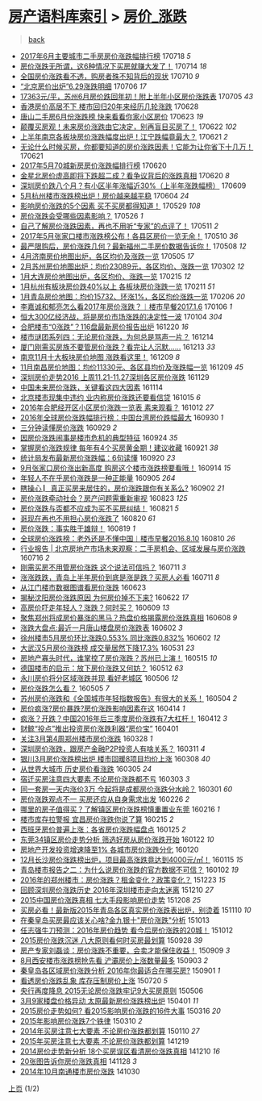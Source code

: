 [房产语料库索引](../../README.md)  > [房价_涨跌](房价_涨跌.md)
====
> [back](../README.md)

- [2017年6月主要城市二手房房价涨跌幅排行榜](http://jkwz.applinzi.com/ittc/6991692720035595281.html#2017%E5%B9%B46%E6%9C%88%E4%B8%BB%E8%A6%81%E5%9F%8E%E5%B8%82%E4%BA%8C%E6%89%8B%E6%88%BF%E6%88%BF%E4%BB%B7%E6%B6%A8%E8%B7%8C%E5%B9%85%E6%8E%92%E8%A1%8C%E6%A6%9C) 170718 *5* 
- [房价涨跌无所谓，这6种情况下买房就赚大发了！](http://jkwz.applinzi.com/ittc/6990178501079335953.html#%E6%88%BF%E4%BB%B7%E6%B6%A8%E8%B7%8C%E6%97%A0%E6%89%80%E8%B0%93%EF%BC%8C%E8%BF%996%E7%A7%8D%E6%83%85%E5%86%B5%E4%B8%8B%E4%B9%B0%E6%88%BF%E5%B0%B1%E8%B5%9A%E5%A4%A7%E5%8F%91%E4%BA%86%EF%BC%81) 170714 *18* 
- [全国房价涨跌看不透，购房者殊不知背后的现状](http://jkwz.applinzi.com/ittc/6988694973669966852.html#%E5%85%A8%E5%9B%BD%E6%88%BF%E4%BB%B7%E6%B6%A8%E8%B7%8C%E7%9C%8B%E4%B8%8D%E9%80%8F%EF%BC%8C%E8%B4%AD%E6%88%BF%E8%80%85%E6%AE%8A%E4%B8%8D%E7%9F%A5%E8%83%8C%E5%90%8E%E7%9A%84%E7%8E%B0%E7%8A%B6) 170710 *9* 
- [“北京房价出炉”6.29涨跌明细](http://jkwz.applinzi.com/ittc/6987001209318540292.html#%E2%80%9C%E5%8C%97%E4%BA%AC%E6%88%BF%E4%BB%B7%E5%87%BA%E7%82%89%E2%80%9D6.29%E6%B6%A8%E8%B7%8C%E6%98%8E%E7%BB%86) 170706 *17* 
- [17363元/平，苏州6月房价跌回年初！附上半年小区房价涨跌表](http://jkwz.applinzi.com/ittc/6986756374510699524.html#17363%E5%85%83%2F%E5%B9%B3%EF%BC%8C%E8%8B%8F%E5%B7%9E6%E6%9C%88%E6%88%BF%E4%BB%B7%E8%B7%8C%E5%9B%9E%E5%B9%B4%E5%88%9D%EF%BC%81%E9%99%84%E4%B8%8A%E5%8D%8A%E5%B9%B4%E5%B0%8F%E5%8C%BA%E6%88%BF%E4%BB%B7%E6%B6%A8%E8%B7%8C%E8%A1%A8) 170705 *43* 
- [香港房价高居不下 楼市回归20年来经历几轮涨跌](http://jkwz.applinzi.com/ittc/6984131917262619653.html#%E9%A6%99%E6%B8%AF%E6%88%BF%E4%BB%B7%E9%AB%98%E5%B1%85%E4%B8%8D%E4%B8%8B+%E6%A5%BC%E5%B8%82%E5%9B%9E%E5%BD%9220%E5%B9%B4%E6%9D%A5%E7%BB%8F%E5%8E%86%E5%87%A0%E8%BD%AE%E6%B6%A8%E8%B7%8C) 170628  
- [唐山二手房6月份涨跌榜 快来看看你家小区房价](http://jkwz.applinzi.com/ittc/6982333783029056516.html#%E5%94%90%E5%B1%B1%E4%BA%8C%E6%89%8B%E6%88%BF6%E6%9C%88%E4%BB%BD%E6%B6%A8%E8%B7%8C%E6%A6%9C+%E5%BF%AB%E6%9D%A5%E7%9C%8B%E7%9C%8B%E4%BD%A0%E5%AE%B6%E5%B0%8F%E5%8C%BA%E6%88%BF%E4%BB%B7) 170623 *19* 
- [颠覆买房观！未来房价涨跌由它决定，别再盲目买房了！](http://jkwz.applinzi.com/ittc/6982046117544854532.html#%E9%A2%A0%E8%A6%86%E4%B9%B0%E6%88%BF%E8%A7%82%EF%BC%81%E6%9C%AA%E6%9D%A5%E6%88%BF%E4%BB%B7%E6%B6%A8%E8%B7%8C%E7%94%B1%E5%AE%83%E5%86%B3%E5%AE%9A%EF%BC%8C%E5%88%AB%E5%86%8D%E7%9B%B2%E7%9B%AE%E4%B9%B0%E6%88%BF%E4%BA%86%EF%BC%81) 170622 *102* 
- [上半年南京各板块房价涨跌幅度出炉！江宁跌幅竟最大？](http://jkwz.applinzi.com/ittc/6981625654326854661.html#%E4%B8%8A%E5%8D%8A%E5%B9%B4%E5%8D%97%E4%BA%AC%E5%90%84%E6%9D%BF%E5%9D%97%E6%88%BF%E4%BB%B7%E6%B6%A8%E8%B7%8C%E5%B9%85%E5%BA%A6%E5%87%BA%E7%82%89%EF%BC%81%E6%B1%9F%E5%AE%81%E8%B7%8C%E5%B9%85%E7%AB%9F%E6%9C%80%E5%A4%A7%EF%BC%9F) 170621 *2* 
- [无论什么时候买房，你都要知道的房价涨跌因素！它能为让你省下十几万！](http://jkwz.applinzi.com/ittc/6980520648064369669.html#%E6%97%A0%E8%AE%BA%E4%BB%80%E4%B9%88%E6%97%B6%E5%80%99%E4%B9%B0%E6%88%BF%EF%BC%8C%E4%BD%A0%E9%83%BD%E8%A6%81%E7%9F%A5%E9%81%93%E7%9A%84%E6%88%BF%E4%BB%B7%E6%B6%A8%E8%B7%8C%E5%9B%A0%E7%B4%A0%EF%BC%81%E5%AE%83%E8%83%BD%E4%B8%BA%E8%AE%A9%E4%BD%A0%E7%9C%81%E4%B8%8B%E5%8D%81%E5%87%A0%E4%B8%87%EF%BC%81) 170621  
- [2017年5月70城新房房价涨跌幅排行榜](http://jkwz.applinzi.com/ittc/6981283408666690565.html#2017%E5%B9%B45%E6%9C%8870%E5%9F%8E%E6%96%B0%E6%88%BF%E6%88%BF%E4%BB%B7%E6%B6%A8%E8%B7%8C%E5%B9%85%E6%8E%92%E8%A1%8C%E6%A6%9C) 170620  
- [金星北房价虚高即将下跌超二成？看争议背后的涨跌真相](http://jkwz.applinzi.com/ittc/6981274485213627397.html#%E9%87%91%E6%98%9F%E5%8C%97%E6%88%BF%E4%BB%B7%E8%99%9A%E9%AB%98%E5%8D%B3%E5%B0%86%E4%B8%8B%E8%B7%8C%E8%B6%85%E4%BA%8C%E6%88%90%EF%BC%9F%E7%9C%8B%E4%BA%89%E8%AE%AE%E8%83%8C%E5%90%8E%E7%9A%84%E6%B6%A8%E8%B7%8C%E7%9C%9F%E7%9B%B8) 170620 *8* 
- [深圳房价跌八个月？有小区半年涨幅近30%（上半年涨跌幅榜）](http://jkwz.applinzi.com/ittc/6977189877702460420.html#%E6%B7%B1%E5%9C%B3%E6%88%BF%E4%BB%B7%E8%B7%8C%E5%85%AB%E4%B8%AA%E6%9C%88%EF%BC%9F%E6%9C%89%E5%B0%8F%E5%8C%BA%E5%8D%8A%E5%B9%B4%E6%B6%A8%E5%B9%85%E8%BF%9130%25%EF%BC%88%E4%B8%8A%E5%8D%8A%E5%B9%B4%E6%B6%A8%E8%B7%8C%E5%B9%85%E6%A6%9C%EF%BC%89) 170609  
- [5月杭州楼市涨跌榜出炉！房价越来越平稳](http://jkwz.applinzi.com/ittc/6975423740618736645.html#5%E6%9C%88%E6%9D%AD%E5%B7%9E%E6%A5%BC%E5%B8%82%E6%B6%A8%E8%B7%8C%E6%A6%9C%E5%87%BA%E7%82%89%EF%BC%81%E6%88%BF%E4%BB%B7%E8%B6%8A%E6%9D%A5%E8%B6%8A%E5%B9%B3%E7%A8%B3) 170604 *24* 
- [影响房价涨跌的5个因素 买不买房都得知道！](http://jkwz.applinzi.com/ittc/6973046257680385028.html#%E5%BD%B1%E5%93%8D%E6%88%BF%E4%BB%B7%E6%B6%A8%E8%B7%8C%E7%9A%845%E4%B8%AA%E5%9B%A0%E7%B4%A0+%E4%B9%B0%E4%B8%8D%E4%B9%B0%E6%88%BF%E9%83%BD%E5%BE%97%E7%9F%A5%E9%81%93%EF%BC%81) 170529 *108* 
- [房价涨跌会受哪些因素影响？](http://jkwz.applinzi.com/ittc/6971980008573633541.html#%E6%88%BF%E4%BB%B7%E6%B6%A8%E8%B7%8C%E4%BC%9A%E5%8F%97%E5%93%AA%E4%BA%9B%E5%9B%A0%E7%B4%A0%E5%BD%B1%E5%93%8D%EF%BC%9F) 170526 *1* 
- [自己了解房价涨跌因素，再也不用听“专家”的点评了！](http://jkwz.applinzi.com/ittc/6965604948204061701.html#%E8%87%AA%E5%B7%B1%E4%BA%86%E8%A7%A3%E6%88%BF%E4%BB%B7%E6%B6%A8%E8%B7%8C%E5%9B%A0%E7%B4%A0%EF%BC%8C%E5%86%8D%E4%B9%9F%E4%B8%8D%E7%94%A8%E5%90%AC%E2%80%9C%E4%B8%93%E5%AE%B6%E2%80%9D%E7%9A%84%E7%82%B9%E8%AF%84%E4%BA%86%EF%BC%81) 170511 *2* 
- [2017年5月张家口楼市涨跌榜公布！各县区房价一览无余！](http://jkwz.applinzi.com/ittc/6966067914368091141.html#2017%E5%B9%B45%E6%9C%88%E5%BC%A0%E5%AE%B6%E5%8F%A3%E6%A5%BC%E5%B8%82%E6%B6%A8%E8%B7%8C%E6%A6%9C%E5%85%AC%E5%B8%83%EF%BC%81%E5%90%84%E5%8E%BF%E5%8C%BA%E6%88%BF%E4%BB%B7%E4%B8%80%E8%A7%88%E6%97%A0%E4%BD%99%EF%BC%81) 170510 *36* 
- [最严限购后，房价涨跌几何？最新福州二手房价数据告诉你！](http://jkwz.applinzi.com/ittc/6965264999722255365.html#%E6%9C%80%E4%B8%A5%E9%99%90%E8%B4%AD%E5%90%8E%EF%BC%8C%E6%88%BF%E4%BB%B7%E6%B6%A8%E8%B7%8C%E5%87%A0%E4%BD%95%EF%BC%9F%E6%9C%80%E6%96%B0%E7%A6%8F%E5%B7%9E%E4%BA%8C%E6%89%8B%E6%88%BF%E4%BB%B7%E6%95%B0%E6%8D%AE%E5%91%8A%E8%AF%89%E4%BD%A0%EF%BC%81) 170508 *12* 
- [4月济南房价地图出炉，各区均价及涨跌一览](http://jkwz.applinzi.com/ittc/6964206306368947204.html#4%E6%9C%88%E6%B5%8E%E5%8D%97%E6%88%BF%E4%BB%B7%E5%9C%B0%E5%9B%BE%E5%87%BA%E7%82%89%EF%BC%8C%E5%90%84%E5%8C%BA%E5%9D%87%E4%BB%B7%E5%8F%8A%E6%B6%A8%E8%B7%8C%E4%B8%80%E8%A7%88) 170505 *17* 
- [2月苏州房价地图出炉：均价23089元，各区均价、涨跌一览](http://jkwz.applinzi.com/ittc/6940382818076197893.html#2%E6%9C%88%E8%8B%8F%E5%B7%9E%E6%88%BF%E4%BB%B7%E5%9C%B0%E5%9B%BE%E5%87%BA%E7%82%89%EF%BC%9A%E5%9D%87%E4%BB%B723089%E5%85%83%EF%BC%8C%E5%90%84%E5%8C%BA%E5%9D%87%E4%BB%B7%E3%80%81%E6%B6%A8%E8%B7%8C%E4%B8%80%E8%A7%88) 170302 *12* 
- [1月大连房价地图出炉，各区均价、涨跌一览](http://jkwz.applinzi.com/ittc/6934806327158375429.html#1%E6%9C%88%E5%A4%A7%E8%BF%9E%E6%88%BF%E4%BB%B7%E5%9C%B0%E5%9B%BE%E5%87%BA%E7%82%89%EF%BC%8C%E5%90%84%E5%8C%BA%E5%9D%87%E4%BB%B7%E3%80%81%E6%B6%A8%E8%B7%8C%E4%B8%80%E8%A7%88) 170215 *12* 
- [1月杭州有板块房价跌40%以上 各板块房价涨跌一览](http://jkwz.applinzi.com/ittc/6933326339183739909.html#1%E6%9C%88%E6%9D%AD%E5%B7%9E%E6%9C%89%E6%9D%BF%E5%9D%97%E6%88%BF%E4%BB%B7%E8%B7%8C40%25%E4%BB%A5%E4%B8%8A+%E5%90%84%E6%9D%BF%E5%9D%97%E6%88%BF%E4%BB%B7%E6%B6%A8%E8%B7%8C%E4%B8%80%E8%A7%88) 170211 *51* 
- [1月青岛房价地图：均价15732、环涨1%，各区均价涨跌一览](http://jkwz.applinzi.com/ittc/6931525104512271365.html#1%E6%9C%88%E9%9D%92%E5%B2%9B%E6%88%BF%E4%BB%B7%E5%9C%B0%E5%9B%BE%EF%BC%9A%E5%9D%87%E4%BB%B715732%E3%80%81%E7%8E%AF%E6%B6%A81%25%EF%BC%8C%E5%90%84%E5%8C%BA%E5%9D%87%E4%BB%B7%E6%B6%A8%E8%B7%8C%E4%B8%80%E8%A7%88) 170206 *20* 
- [李嘉诚和郁亮怎么看2017年房价涨跌？︱楼市早餐2017.1.6](http://jkwz.applinzi.com/ittc/6920096021773550596.html#%E6%9D%8E%E5%98%89%E8%AF%9A%E5%92%8C%E9%83%81%E4%BA%AE%E6%80%8E%E4%B9%88%E7%9C%8B2017%E5%B9%B4%E6%88%BF%E4%BB%B7%E6%B6%A8%E8%B7%8C%EF%BC%9F%EF%B8%B1%E6%A5%BC%E5%B8%82%E6%97%A9%E9%A4%902017.1.6) 170106 *1* 
- [恒大300亿经济战，将是房价市场涨跌的决定性一波](http://jkwz.applinzi.com/ittc/6919083158430811141.html#%E6%81%92%E5%A4%A7300%E4%BA%BF%E7%BB%8F%E6%B5%8E%E6%88%98%EF%BC%8C%E5%B0%86%E6%98%AF%E6%88%BF%E4%BB%B7%E5%B8%82%E5%9C%BA%E6%B6%A8%E8%B7%8C%E7%9A%84%E5%86%B3%E5%AE%9A%E6%80%A7%E4%B8%80%E6%B3%A2) 170104 *304* 
- [合肥楼市“0涨跌”？116盘最新房价报告出炉](http://jkwz.applinzi.com/ittc/6913656869972608005.html#%E5%90%88%E8%82%A5%E6%A5%BC%E5%B8%82%E2%80%9C0%E6%B6%A8%E8%B7%8C%E2%80%9D%EF%BC%9F116%E7%9B%98%E6%9C%80%E6%96%B0%E6%88%BF%E4%BB%B7%E6%8A%A5%E5%91%8A%E5%87%BA%E7%82%89) 161220 *16* 
- [楼市谜团系列四：无论房价涨跌，为何总是骂声一片？](http://jkwz.applinzi.com/ittc/6911166625884931076.html#%E6%A5%BC%E5%B8%82%E8%B0%9C%E5%9B%A2%E7%B3%BB%E5%88%97%E5%9B%9B%EF%BC%9A%E6%97%A0%E8%AE%BA%E6%88%BF%E4%BB%B7%E6%B6%A8%E8%B7%8C%EF%BC%8C%E4%B8%BA%E4%BD%95%E6%80%BB%E6%98%AF%E9%AA%82%E5%A3%B0%E4%B8%80%E7%89%87%EF%BC%9F) 161214  
- [厦门刚需买房族不要管房价涨跌？看完让人沉默……](http://jkwz.applinzi.com/ittc/6911033812850312196.html#%E5%8E%A6%E9%97%A8%E5%88%9A%E9%9C%80%E4%B9%B0%E6%88%BF%E6%97%8F%E4%B8%8D%E8%A6%81%E7%AE%A1%E6%88%BF%E4%BB%B7%E6%B6%A8%E8%B7%8C%EF%BC%9F%E7%9C%8B%E5%AE%8C%E8%AE%A9%E4%BA%BA%E6%B2%89%E9%BB%98%E2%80%A6%E2%80%A6) 161213 *33* 
- [南京11月十大板块房价地图 涨跌看这里！](http://jkwz.applinzi.com/ittc/6909614834856756229.html#%E5%8D%97%E4%BA%AC11%E6%9C%88%E5%8D%81%E5%A4%A7%E6%9D%BF%E5%9D%97%E6%88%BF%E4%BB%B7%E5%9C%B0%E5%9B%BE+%E6%B6%A8%E8%B7%8C%E7%9C%8B%E8%BF%99%E9%87%8C%EF%BC%81) 161209 *8* 
- [11月南昌房价地图：均价11330元、各区县均价及涨跌幅一览](http://jkwz.applinzi.com/ittc/6909576387517481989.html#11%E6%9C%88%E5%8D%97%E6%98%8C%E6%88%BF%E4%BB%B7%E5%9C%B0%E5%9B%BE%EF%BC%9A%E5%9D%87%E4%BB%B711330%E5%85%83%E3%80%81%E5%90%84%E5%8C%BA%E5%8E%BF%E5%9D%87%E4%BB%B7%E5%8F%8A%E6%B6%A8%E8%B7%8C%E5%B9%85%E4%B8%80%E8%A7%88) 161209 *45* 
- [深圳房价走势2016 上周11.21-11.27深圳各区房价涨跌](http://jkwz.applinzi.com/ittc/6905940559855617029.html#%E6%B7%B1%E5%9C%B3%E6%88%BF%E4%BB%B7%E8%B5%B0%E5%8A%BF2016+%E4%B8%8A%E5%91%A811.21-11.27%E6%B7%B1%E5%9C%B3%E5%90%84%E5%8C%BA%E6%88%BF%E4%BB%B7%E6%B6%A8%E8%B7%8C) 161129  
- [中国未来房价涨跌，关键看这四大因素](http://jkwz.applinzi.com/ittc/6900423945911534596.html#%E4%B8%AD%E5%9B%BD%E6%9C%AA%E6%9D%A5%E6%88%BF%E4%BB%B7%E6%B6%A8%E8%B7%8C%EF%BC%8C%E5%85%B3%E9%94%AE%E7%9C%8B%E8%BF%99%E5%9B%9B%E5%A4%A7%E5%9B%A0%E7%B4%A0) 161114  
- [北京楼市现集中违约 业内称房价涨跌还要看信贷](http://jkwz.applinzi.com/ittc/6889006554463863812.html#%E5%8C%97%E4%BA%AC%E6%A5%BC%E5%B8%82%E7%8E%B0%E9%9B%86%E4%B8%AD%E8%BF%9D%E7%BA%A6+%E4%B8%9A%E5%86%85%E7%A7%B0%E6%88%BF%E4%BB%B7%E6%B6%A8%E8%B7%8C%E8%BF%98%E8%A6%81%E7%9C%8B%E4%BF%A1%E8%B4%B7) 161015 *6* 
- [2016年合肥经开区小区房价涨跌一览表 素来观看？](http://jkwz.applinzi.com/ittc/6888096959218320388.html#2016%E5%B9%B4%E5%90%88%E8%82%A5%E7%BB%8F%E5%BC%80%E5%8C%BA%E5%B0%8F%E5%8C%BA%E6%88%BF%E4%BB%B7%E6%B6%A8%E8%B7%8C%E4%B8%80%E8%A7%88%E8%A1%A8+%E7%B4%A0%E6%9D%A5%E8%A7%82%E7%9C%8B%EF%BC%9F) 161012 *27* 
- [2016年全球房价涨跌幅排行榜：中国台湾房价跌幅最大](http://jkwz.applinzi.com/ittc/6883617517863437316.html#2016%E5%B9%B4%E5%85%A8%E7%90%83%E6%88%BF%E4%BB%B7%E6%B6%A8%E8%B7%8C%E5%B9%85%E6%8E%92%E8%A1%8C%E6%A6%9C%EF%BC%9A%E4%B8%AD%E5%9B%BD%E5%8F%B0%E6%B9%BE%E6%88%BF%E4%BB%B7%E8%B7%8C%E5%B9%85%E6%9C%80%E5%A4%A7) 160930 *1* 
- [三分钟读懂房价涨跌](http://jkwz.applinzi.com/ittc/6883177420160500741.html#%E4%B8%89%E5%88%86%E9%92%9F%E8%AF%BB%E6%87%82%E6%88%BF%E4%BB%B7%E6%B6%A8%E8%B7%8C) 160929 *2* 
- [因房价涨跌闹事是楼市危机的典型特征](http://jkwz.applinzi.com/ittc/6881225639926957060.html#%E5%9B%A0%E6%88%BF%E4%BB%B7%E6%B6%A8%E8%B7%8C%E9%97%B9%E4%BA%8B%E6%98%AF%E6%A5%BC%E5%B8%82%E5%8D%B1%E6%9C%BA%E7%9A%84%E5%85%B8%E5%9E%8B%E7%89%B9%E5%BE%81) 160924 *35* 
- [掌握房价涨跌规律  每年有4个买房黄金期！建议收藏](http://jkwz.applinzi.com/ittc/6880258502928368644.html#%E6%8E%8C%E6%8F%A1%E6%88%BF%E4%BB%B7%E6%B6%A8%E8%B7%8C%E8%A7%84%E5%BE%8B++%E6%AF%8F%E5%B9%B4%E6%9C%894%E4%B8%AA%E4%B9%B0%E6%88%BF%E9%BB%84%E9%87%91%E6%9C%9F%EF%BC%81%E5%BB%BA%E8%AE%AE%E6%94%B6%E8%97%8F) 160921 *38* 
- [统计局发布最新房价涨跌幅：6句读懂](http://jkwz.applinzi.com/ittc/6879978698303865861.html#%E7%BB%9F%E8%AE%A1%E5%B1%80%E5%8F%91%E5%B8%83%E6%9C%80%E6%96%B0%E6%88%BF%E4%BB%B7%E6%B6%A8%E8%B7%8C%E5%B9%85%EF%BC%9A6%E5%8F%A5%E8%AF%BB%E6%87%82) 160920 *23* 
- [9月张家口房价涨出新高度 购房这个楼市涨跌榜要看哦！](http://jkwz.applinzi.com/ittc/6877672068191093764.html#9%E6%9C%88%E5%BC%A0%E5%AE%B6%E5%8F%A3%E6%88%BF%E4%BB%B7%E6%B6%A8%E5%87%BA%E6%96%B0%E9%AB%98%E5%BA%A6+%E8%B4%AD%E6%88%BF%E8%BF%99%E4%B8%AA%E6%A5%BC%E5%B8%82%E6%B6%A8%E8%B7%8C%E6%A6%9C%E8%A6%81%E7%9C%8B%E5%93%A6%EF%BC%81) 160914 *15* 
- [年轻人不在乎房价涨跌是一种正能量](http://jkwz.applinzi.com/ittc/6874338634693608452.html#%E5%B9%B4%E8%BD%BB%E4%BA%BA%E4%B8%8D%E5%9C%A8%E4%B9%8E%E6%88%BF%E4%BB%B7%E6%B6%A8%E8%B7%8C%E6%98%AF%E4%B8%80%E7%A7%8D%E6%AD%A3%E8%83%BD%E9%87%8F) 160905 *264* 
- [瞎操心 ▏真正买房来居住的，房价涨跌跟你有关系么?](http://jkwz.applinzi.com/ittc/6873285083800273925.html#%E7%9E%8E%E6%93%8D%E5%BF%83+%E2%96%8F%E7%9C%9F%E6%AD%A3%E4%B9%B0%E6%88%BF%E6%9D%A5%E5%B1%85%E4%BD%8F%E7%9A%84%EF%BC%8C%E6%88%BF%E4%BB%B7%E6%B6%A8%E8%B7%8C%E8%B7%9F%E4%BD%A0%E6%9C%89%E5%85%B3%E7%B3%BB%E4%B9%88%3F) 160902 *21* 
- [房价涨跌牵动社会？房产问题需重新审视](http://jkwz.applinzi.com/ittc/6869210808998953988.html#%E6%88%BF%E4%BB%B7%E6%B6%A8%E8%B7%8C%E7%89%B5%E5%8A%A8%E7%A4%BE%E4%BC%9A%EF%BC%9F%E6%88%BF%E4%BA%A7%E9%97%AE%E9%A2%98%E9%9C%80%E9%87%8D%E6%96%B0%E5%AE%A1%E8%A7%86) 160823 *125* 
- [房价涨跌与否都不应成为买不买房纠结！](http://jkwz.applinzi.com/ittc/6868772316187722757.html#%E6%88%BF%E4%BB%B7%E6%B6%A8%E8%B7%8C%E4%B8%8E%E5%90%A6%E9%83%BD%E4%B8%8D%E5%BA%94%E6%88%90%E4%B8%BA%E4%B9%B0%E4%B8%8D%E4%B9%B0%E6%88%BF%E7%BA%A0%E7%BB%93%EF%BC%81) 160821 *5* 
- [哥现在再也不用担心房价涨跌了](http://jkwz.applinzi.com/ittc/6868494627769943045.html#%E5%93%A5%E7%8E%B0%E5%9C%A8%E5%86%8D%E4%B9%9F%E4%B8%8D%E7%94%A8%E6%8B%85%E5%BF%83%E6%88%BF%E4%BB%B7%E6%B6%A8%E8%B7%8C%E4%BA%86) 160820 *61* 
- [房价涨跌：事实胜于雄辩！](http://jkwz.applinzi.com/ittc/6868109245945480196.html#%E6%88%BF%E4%BB%B7%E6%B6%A8%E8%B7%8C%EF%BC%9A%E4%BA%8B%E5%AE%9E%E8%83%9C%E4%BA%8E%E9%9B%84%E8%BE%A9%EF%BC%81) 160819 *1* 
- [全球房价涨跌榜：老外还是不懂中国︱楼市早餐2016.8.10](http://jkwz.applinzi.com/ittc/6864619607968711684.html#%E5%85%A8%E7%90%83%E6%88%BF%E4%BB%B7%E6%B6%A8%E8%B7%8C%E6%A6%9C%EF%BC%9A%E8%80%81%E5%A4%96%E8%BF%98%E6%98%AF%E4%B8%8D%E6%87%82%E4%B8%AD%E5%9B%BD%EF%B8%B1%E6%A5%BC%E5%B8%82%E6%97%A9%E9%A4%902016.8.10) 160810 *26* 
- [行业报告 | 北京房地产市场未来观察：二手房机会、区域发展与房价涨跌](http://jkwz.applinzi.com/ittc/6855491534551778309.html#%E8%A1%8C%E4%B8%9A%E6%8A%A5%E5%91%8A+%7C+%E5%8C%97%E4%BA%AC%E6%88%BF%E5%9C%B0%E4%BA%A7%E5%B8%82%E5%9C%BA%E6%9C%AA%E6%9D%A5%E8%A7%82%E5%AF%9F%EF%BC%9A%E4%BA%8C%E6%89%8B%E6%88%BF%E6%9C%BA%E4%BC%9A%E3%80%81%E5%8C%BA%E5%9F%9F%E5%8F%91%E5%B1%95%E4%B8%8E%E6%88%BF%E4%BB%B7%E6%B6%A8%E8%B7%8C) 160716 *2* 
- [刚需买房不用管房价涨跌 这个说法可信吗？](http://jkwz.applinzi.com/ittc/6853711130484278276.html#%E5%88%9A%E9%9C%80%E4%B9%B0%E6%88%BF%E4%B8%8D%E7%94%A8%E7%AE%A1%E6%88%BF%E4%BB%B7%E6%B6%A8%E8%B7%8C+%E8%BF%99%E4%B8%AA%E8%AF%B4%E6%B3%95%E5%8F%AF%E4%BF%A1%E5%90%97%EF%BC%9F) 160711 *3* 
- [涨涨跌跌，青岛上半年房价到底是涨是跌？买房人必看](http://jkwz.applinzi.com/ittc/6853659133487875076.html#%E6%B6%A8%E6%B6%A8%E8%B7%8C%E8%B7%8C%EF%BC%8C%E9%9D%92%E5%B2%9B%E4%B8%8A%E5%8D%8A%E5%B9%B4%E6%88%BF%E4%BB%B7%E5%88%B0%E5%BA%95%E6%98%AF%E6%B6%A8%E6%98%AF%E8%B7%8C%EF%BC%9F%E4%B9%B0%E6%88%BF%E4%BA%BA%E5%BF%85%E7%9C%8B) 160711 *8* 
- [从江门楼市数据图谱看房价涨跌](http://jkwz.applinzi.com/ittc/6846948314486146053.html#%E4%BB%8E%E6%B1%9F%E9%97%A8%E6%A5%BC%E5%B8%82%E6%95%B0%E6%8D%AE%E5%9B%BE%E8%B0%B1%E7%9C%8B%E6%88%BF%E4%BB%B7%E6%B6%A8%E8%B7%8C) 160623  
- [揭秘沈阳房价涨跌原因 为何房价掉不下来?](http://jkwz.applinzi.com/ittc/6846599675565835268.html#%E6%8F%AD%E7%A7%98%E6%B2%88%E9%98%B3%E6%88%BF%E4%BB%B7%E6%B6%A8%E8%B7%8C%E5%8E%9F%E5%9B%A0+%E4%B8%BA%E4%BD%95%E6%88%BF%E4%BB%B7%E6%8E%89%E4%B8%8D%E4%B8%8B%E6%9D%A5%3F) 160622 *17* 
- [高房价吓走年轻人？涨跌？何时买？](http://jkwz.applinzi.com/ittc/6841837480760050692.html#%E9%AB%98%E6%88%BF%E4%BB%B7%E5%90%93%E8%B5%B0%E5%B9%B4%E8%BD%BB%E4%BA%BA%EF%BC%9F%E6%B6%A8%E8%B7%8C%EF%BC%9F%E4%BD%95%E6%97%B6%E4%B9%B0%EF%BC%9F) 160609 *13* 
- [聚焦郑州将成房价暴涨的黑马？热盘价格揭露房价涨跌真相](http://jkwz.applinzi.com/ittc/6841394729606185989.html#%E8%81%9A%E7%84%A6%E9%83%91%E5%B7%9E%E5%B0%86%E6%88%90%E6%88%BF%E4%BB%B7%E6%9A%B4%E6%B6%A8%E7%9A%84%E9%BB%91%E9%A9%AC%EF%BC%9F%E7%83%AD%E7%9B%98%E4%BB%B7%E6%A0%BC%E6%8F%AD%E9%9C%B2%E6%88%BF%E4%BB%B7%E6%B6%A8%E8%B7%8C%E7%9C%9F%E7%9B%B8) 160608 *9* 
- [涨跌大盘点:最近一月唐山楼盘房价涨跌表](http://jkwz.applinzi.com/ittc/6839186157816251396.html#%E6%B6%A8%E8%B7%8C%E5%A4%A7%E7%9B%98%E7%82%B9%3A%E6%9C%80%E8%BF%91%E4%B8%80%E6%9C%88%E5%94%90%E5%B1%B1%E6%A5%BC%E7%9B%98%E6%88%BF%E4%BB%B7%E6%B6%A8%E8%B7%8C%E8%A1%A8) 160602 *3* 
- [徐州楼市5月房价环比涨跌0.553% 同比涨跌0.832%](http://jkwz.applinzi.com/ittc/6839060818695816197.html#%E5%BE%90%E5%B7%9E%E6%A5%BC%E5%B8%825%E6%9C%88%E6%88%BF%E4%BB%B7%E7%8E%AF%E6%AF%94%E6%B6%A8%E8%B7%8C0.553%25+%E5%90%8C%E6%AF%94%E6%B6%A8%E8%B7%8C0.832%25) 160602 *12* 
- [大武汉5月房价涨跌榜 成交量居然下降17.3%](http://jkwz.applinzi.com/ittc/6838433595978679300.html#%E5%A4%A7%E6%AD%A6%E6%B1%895%E6%9C%88%E6%88%BF%E4%BB%B7%E6%B6%A8%E8%B7%8C%E6%A6%9C+%E6%88%90%E4%BA%A4%E9%87%8F%E5%B1%85%E7%84%B6%E4%B8%8B%E9%99%8D17.3%25) 160531 *23* 
- [房地产寡头时代，谁掌控了房价涨跌？苏州已上演！](http://jkwz.applinzi.com/ittc/6832575291234714629.html#%E6%88%BF%E5%9C%B0%E4%BA%A7%E5%AF%A1%E5%A4%B4%E6%97%B6%E4%BB%A3%EF%BC%8C%E8%B0%81%E6%8E%8C%E6%8E%A7%E4%BA%86%E6%88%BF%E4%BB%B7%E6%B6%A8%E8%B7%8C%EF%BC%9F%E8%8B%8F%E5%B7%9E%E5%B7%B2%E4%B8%8A%E6%BC%94%EF%BC%81) 160515 *10* 
- [德国楼市的启示：放下房价涨跌又何妨？](http://jkwz.applinzi.com/ittc/6831272550126322692.html#%E5%BE%B7%E5%9B%BD%E6%A5%BC%E5%B8%82%E7%9A%84%E5%90%AF%E7%A4%BA%EF%BC%9A%E6%94%BE%E4%B8%8B%E6%88%BF%E4%BB%B7%E6%B6%A8%E8%B7%8C%E5%8F%88%E4%BD%95%E5%A6%A8%EF%BC%9F) 160512 *63* 
- [永川房价将分区域涨跌并现 看好老城区](http://jkwz.applinzi.com/ittc/6829038652675851268.html#%E6%B0%B8%E5%B7%9D%E6%88%BF%E4%BB%B7%E5%B0%86%E5%88%86%E5%8C%BA%E5%9F%9F%E6%B6%A8%E8%B7%8C%E5%B9%B6%E7%8E%B0+%E7%9C%8B%E5%A5%BD%E8%80%81%E5%9F%8E%E5%8C%BA) 160506 *12* 
- [房价涨跌怎么看？](http://jkwz.applinzi.com/ittc/6828757265611752452.html#%E6%88%BF%E4%BB%B7%E6%B6%A8%E8%B7%8C%E6%80%8E%E4%B9%88%E7%9C%8B%EF%BC%9F) 160505 *7* 
- [苏州房价涨跌和《全国城市年轻指数报告》有很大的关系！](http://jkwz.applinzi.com/ittc/6828420679728628740.html#%E8%8B%8F%E5%B7%9E%E6%88%BF%E4%BB%B7%E6%B6%A8%E8%B7%8C%E5%92%8C%E3%80%8A%E5%85%A8%E5%9B%BD%E5%9F%8E%E5%B8%82%E5%B9%B4%E8%BD%BB%E6%8C%87%E6%95%B0%E6%8A%A5%E5%91%8A%E3%80%8B%E6%9C%89%E5%BE%88%E5%A4%A7%E7%9A%84%E5%85%B3%E7%B3%BB%EF%BC%81) 160504 *2* 
- [房价疯涨?房价暴跌?房价涨跌影响因素在这](http://jkwz.applinzi.com/ittc/6820970464188826629.html#%E6%88%BF%E4%BB%B7%E7%96%AF%E6%B6%A8%3F%E6%88%BF%E4%BB%B7%E6%9A%B4%E8%B7%8C%3F%E6%88%BF%E4%BB%B7%E6%B6%A8%E8%B7%8C%E5%BD%B1%E5%93%8D%E5%9B%A0%E7%B4%A0%E5%9C%A8%E8%BF%99) 160414 *1* 
- [疯涨？开跌？中国2016年后三季度房价涨跌有7大杠杆！](http://jkwz.applinzi.com/ittc/6820133834653697029.html#%E7%96%AF%E6%B6%A8%EF%BC%9F%E5%BC%80%E8%B7%8C%EF%BC%9F%E4%B8%AD%E5%9B%BD2016%E5%B9%B4%E5%90%8E%E4%B8%89%E5%AD%A3%E5%BA%A6%E6%88%BF%E4%BB%B7%E6%B6%A8%E8%B7%8C%E6%9C%897%E5%A4%A7%E6%9D%A0%E6%9D%86%EF%BC%81) 160412 *3* 
- [财鲸“投点”推出投资房价涨跌利器“房价宝”](http://jkwz.applinzi.com/ittc/6816131856571302916.html#%E8%B4%A2%E9%B2%B8%E2%80%9C%E6%8A%95%E7%82%B9%E2%80%9D%E6%8E%A8%E5%87%BA%E6%8A%95%E8%B5%84%E6%88%BF%E4%BB%B7%E6%B6%A8%E8%B7%8C%E5%88%A9%E5%99%A8%E2%80%9C%E6%88%BF%E4%BB%B7%E5%AE%9D%E2%80%9D) 160401  
- [关注3月第4周郑州楼市房价涨跌](http://jkwz.applinzi.com/ittc/6814702669574702085.html#%E5%85%B3%E6%B3%A83%E6%9C%88%E7%AC%AC4%E5%91%A8%E9%83%91%E5%B7%9E%E6%A5%BC%E5%B8%82%E6%88%BF%E4%BB%B7%E6%B6%A8%E8%B7%8C) 160328 *1* 
- [深圳房价涨跌，跟房产金融P2P投资人有啥关系？](http://jkwz.applinzi.com/ittc/6808340760919278596.html#%E6%B7%B1%E5%9C%B3%E6%88%BF%E4%BB%B7%E6%B6%A8%E8%B7%8C%EF%BC%8C%E8%B7%9F%E6%88%BF%E4%BA%A7%E9%87%91%E8%9E%8DP2P%E6%8A%95%E8%B5%84%E4%BA%BA%E6%9C%89%E5%95%A5%E5%85%B3%E7%B3%BB%EF%BC%9F) 160311 *4* 
- [银川3月房价涨跌榜出炉 楼市回暖8项目均价上涨](http://jkwz.applinzi.com/ittc/6807260991922373637.html#%E9%93%B6%E5%B7%9D3%E6%9C%88%E6%88%BF%E4%BB%B7%E6%B6%A8%E8%B7%8C%E6%A6%9C%E5%87%BA%E7%82%89+%E6%A5%BC%E5%B8%82%E5%9B%9E%E6%9A%968%E9%A1%B9%E7%9B%AE%E5%9D%87%E4%BB%B7%E4%B8%8A%E6%B6%A8) 160308 *40* 
- [从世界大城市    历史房价看涨跌](http://jkwz.applinzi.com/ittc/6806088729777144837.html#%E4%BB%8E%E4%B8%96%E7%95%8C%E5%A4%A7%E5%9F%8E%E5%B8%82++++%E5%8E%86%E5%8F%B2%E6%88%BF%E4%BB%B7%E7%9C%8B%E6%B6%A8%E8%B7%8C) 160305 *24* 
- [宿迁买房注意四大要素 不论房价涨跌都不亏](http://jkwz.applinzi.com/ittc/6805310476552504324.html#%E5%AE%BF%E8%BF%81%E4%B9%B0%E6%88%BF%E6%B3%A8%E6%84%8F%E5%9B%9B%E5%A4%A7%E8%A6%81%E7%B4%A0+%E4%B8%8D%E8%AE%BA%E6%88%BF%E4%BB%B7%E6%B6%A8%E8%B7%8C%E9%83%BD%E4%B8%8D%E4%BA%8F) 160303 *3* 
- [同一套房一天内涨价3万 今起将是成都房价涨跌分水岭？](http://jkwz.applinzi.com/ittc/6804683840761103365.html#%E5%90%8C%E4%B8%80%E5%A5%97%E6%88%BF%E4%B8%80%E5%A4%A9%E5%86%85%E6%B6%A8%E4%BB%B73%E4%B8%87+%E4%BB%8A%E8%B5%B7%E5%B0%86%E6%98%AF%E6%88%90%E9%83%BD%E6%88%BF%E4%BB%B7%E6%B6%A8%E8%B7%8C%E5%88%86%E6%B0%B4%E5%B2%AD%EF%BC%9F) 160301 *60* 
- [房价涨跌观点不一 买房还应从自身需求出发](http://jkwz.applinzi.com/ittc/6803173303023830020.html#%E6%88%BF%E4%BB%B7%E6%B6%A8%E8%B7%8C%E8%A7%82%E7%82%B9%E4%B8%8D%E4%B8%80+%E4%B9%B0%E6%88%BF%E8%BF%98%E5%BA%94%E4%BB%8E%E8%87%AA%E8%BA%AB%E9%9C%80%E6%B1%82%E5%87%BA%E5%8F%91) 160226 *2* 
- [哪里的房子值得买？了解镇区房价涨跌榜慎重置业东莞](http://jkwz.applinzi.com/ittc/6798627584669647877.html#%E5%93%AA%E9%87%8C%E7%9A%84%E6%88%BF%E5%AD%90%E5%80%BC%E5%BE%97%E4%B9%B0%EF%BC%9F%E4%BA%86%E8%A7%A3%E9%95%87%E5%8C%BA%E6%88%BF%E4%BB%B7%E6%B6%A8%E8%B7%8C%E6%A6%9C%E6%85%8E%E9%87%8D%E7%BD%AE%E4%B8%9A%E4%B8%9C%E8%8E%9E) 160216 *1* 
- [楼市库存拉警报 宜昌房价涨跌你说了算](http://jkwz.applinzi.com/ittc/6798981081583846404.html#%E6%A5%BC%E5%B8%82%E5%BA%93%E5%AD%98%E6%8B%89%E8%AD%A6%E6%8A%A5+%E5%AE%9C%E6%98%8C%E6%88%BF%E4%BB%B7%E6%B6%A8%E8%B7%8C%E4%BD%A0%E8%AF%B4%E4%BA%86%E7%AE%97) 160215 *2* 
- [西班牙房价普遍上涨：各省房价涨跌幅盘点](http://jkwz.applinzi.com/ittc/6791307327164646404.html#%E8%A5%BF%E7%8F%AD%E7%89%99%E6%88%BF%E4%BB%B7%E6%99%AE%E9%81%8D%E4%B8%8A%E6%B6%A8%EF%BC%9A%E5%90%84%E7%9C%81%E6%88%BF%E4%BB%B7%E6%B6%A8%E8%B7%8C%E5%B9%85%E7%9B%98%E7%82%B9) 160125 *2* 
- [东莞34镇区房价走势分析 筛选好房从房价涨跌开始](http://jkwz.applinzi.com/ittc/6790090498769421317.html#%E4%B8%9C%E8%8E%9E34%E9%95%87%E5%8C%BA%E6%88%BF%E4%BB%B7%E8%B5%B0%E5%8A%BF%E5%88%86%E6%9E%90+%E7%AD%9B%E9%80%89%E5%A5%BD%E6%88%BF%E4%BB%8E%E6%88%BF%E4%BB%B7%E6%B6%A8%E8%B7%8C%E5%BC%80%E5%A7%8B) 160122 *10* 
- [房地产开发投资增速降至1% 各城市房价涨跌分化](http://jkwz.applinzi.com/ittc/6789376990490657796.html#%E6%88%BF%E5%9C%B0%E4%BA%A7%E5%BC%80%E5%8F%91%E6%8A%95%E8%B5%84%E5%A2%9E%E9%80%9F%E9%99%8D%E8%87%B31%25+%E5%90%84%E5%9F%8E%E5%B8%82%E6%88%BF%E4%BB%B7%E6%B6%A8%E8%B7%8C%E5%88%86%E5%8C%96) 160120  
- [12月长沙房价涨跌榜出炉，项目最高涨跌竟达到4000元/㎡！](http://jkwz.applinzi.com/ittc/6787554220597314565.html#12%E6%9C%88%E9%95%BF%E6%B2%99%E6%88%BF%E4%BB%B7%E6%B6%A8%E8%B7%8C%E6%A6%9C%E5%87%BA%E7%82%89%EF%BC%8C%E9%A1%B9%E7%9B%AE%E6%9C%80%E9%AB%98%E6%B6%A8%E8%B7%8C%E7%AB%9F%E8%BE%BE%E5%88%B04000%E5%85%83%2F%E3%8E%A1%EF%BC%81) 160115 *15* 
- [青岛楼市报告之二：为什么说房价涨跌的官方数据不可信？](http://jkwz.applinzi.com/ittc/6782813794380284933.html#%E9%9D%92%E5%B2%9B%E6%A5%BC%E5%B8%82%E6%8A%A5%E5%91%8A%E4%B9%8B%E4%BA%8C%EF%BC%9A%E4%B8%BA%E4%BB%80%E4%B9%88%E8%AF%B4%E6%88%BF%E4%BB%B7%E6%B6%A8%E8%B7%8C%E7%9A%84%E5%AE%98%E6%96%B9%E6%95%B0%E6%8D%AE%E4%B8%8D%E5%8F%AF%E4%BF%A1%EF%BC%9F) 160102 *19* 
- [2016年的郑州楼市：房价涨跌？租金变化？政策变化？](http://jkwz.applinzi.com/ittc/6779002536698840068.html#2016%E5%B9%B4%E7%9A%84%E9%83%91%E5%B7%9E%E6%A5%BC%E5%B8%82%EF%BC%9A%E6%88%BF%E4%BB%B7%E6%B6%A8%E8%B7%8C%EF%BC%9F%E7%A7%9F%E9%87%91%E5%8F%98%E5%8C%96%EF%BC%9F%E6%94%BF%E7%AD%96%E5%8F%98%E5%8C%96%EF%BC%9F) 151223 *15* 
- [回顾深圳房价涨跌历史 2016年深圳楼市走向太迷离](http://jkwz.applinzi.com/ittc/6774087906335654916.html#%E5%9B%9E%E9%A1%BE%E6%B7%B1%E5%9C%B3%E6%88%BF%E4%BB%B7%E6%B6%A8%E8%B7%8C%E5%8E%86%E5%8F%B2+2016%E5%B9%B4%E6%B7%B1%E5%9C%B3%E6%A5%BC%E5%B8%82%E8%B5%B0%E5%90%91%E5%A4%AA%E8%BF%B7%E7%A6%BB) 151210 *27* 
- [2015中国房价涨跌真相 七大手段影响房价走势](http://jkwz.applinzi.com/ittc/6773405061850072069.html#2015%E4%B8%AD%E5%9B%BD%E6%88%BF%E4%BB%B7%E6%B6%A8%E8%B7%8C%E7%9C%9F%E7%9B%B8+%E4%B8%83%E5%A4%A7%E6%89%8B%E6%AE%B5%E5%BD%B1%E5%93%8D%E6%88%BF%E4%BB%B7%E8%B5%B0%E5%8A%BF) 151208 *25* 
- [买房必看！最新版2015年青岛各区真实房价涨跌表出炉，别烫着](http://jkwz.applinzi.com/ittc/6762947648168657925.html#%E4%B9%B0%E6%88%BF%E5%BF%85%E7%9C%8B%EF%BC%81%E6%9C%80%E6%96%B0%E7%89%882015%E5%B9%B4%E9%9D%92%E5%B2%9B%E5%90%84%E5%8C%BA%E7%9C%9F%E5%AE%9E%E6%88%BF%E4%BB%B7%E6%B6%A8%E8%B7%8C%E8%A1%A8%E5%87%BA%E7%82%89%EF%BC%8C%E5%88%AB%E7%83%AB%E7%9D%80) 151110 *10* 
- [在秦皇岛买房最应该关心啥?金九银十&quot;房价涨跌&quot;分析](http://jkwz.applinzi.com/ittc/6752594621706568708.html#%E5%9C%A8%E7%A7%A6%E7%9A%87%E5%B2%9B%E4%B9%B0%E6%88%BF%E6%9C%80%E5%BA%94%E8%AF%A5%E5%85%B3%E5%BF%83%E5%95%A5%3F%E9%87%91%E4%B9%9D%E9%93%B6%E5%8D%81%26quot%3B%E6%88%BF%E4%BB%B7%E6%B6%A8%E8%B7%8C%26quot%3B%E5%88%86%E6%9E%90) 151013  
- [任志强牛刀预测：2016年房价趋势 看今后房价涨跌的20城！](http://jkwz.applinzi.com/ittc/6752177760769934341.html#%E4%BB%BB%E5%BF%97%E5%BC%BA%E7%89%9B%E5%88%80%E9%A2%84%E6%B5%8B%EF%BC%9A2016%E5%B9%B4%E6%88%BF%E4%BB%B7%E8%B6%8B%E5%8A%BF+%E7%9C%8B%E4%BB%8A%E5%90%8E%E6%88%BF%E4%BB%B7%E6%B6%A8%E8%B7%8C%E7%9A%8420%E5%9F%8E%EF%BC%81) 151012  
- [2015房价涨跌沉迷 八大原则看何时买房最划算](http://jkwz.applinzi.com/ittc/6747050093804684293.html#2015%E6%88%BF%E4%BB%B7%E6%B6%A8%E8%B7%8C%E6%B2%89%E8%BF%B7+%E5%85%AB%E5%A4%A7%E5%8E%9F%E5%88%99%E7%9C%8B%E4%BD%95%E6%97%B6%E4%B9%B0%E6%88%BF%E6%9C%80%E5%88%92%E7%AE%97) 150928 *39* 
- [房产专家刘磊谈：房价涨跌不重要，会卖才能保住收益！](http://jkwz.applinzi.com/ittc/6739974358523216901.html#%E6%88%BF%E4%BA%A7%E4%B8%93%E5%AE%B6%E5%88%98%E7%A3%8A%E8%B0%88%EF%BC%9A%E6%88%BF%E4%BB%B7%E6%B6%A8%E8%B7%8C%E4%B8%8D%E9%87%8D%E8%A6%81%EF%BC%8C%E4%BC%9A%E5%8D%96%E6%89%8D%E8%83%BD%E4%BF%9D%E4%BD%8F%E6%94%B6%E7%9B%8A%EF%BC%81) 150909 *3* 
- [8月西安楼市涨跌榜抢先看 浐灞房价上涨数量最多](http://jkwz.applinzi.com/ittc/6737768184146871301.html#8%E6%9C%88%E8%A5%BF%E5%AE%89%E6%A5%BC%E5%B8%82%E6%B6%A8%E8%B7%8C%E6%A6%9C%E6%8A%A2%E5%85%88%E7%9C%8B+%E6%B5%90%E7%81%9E%E6%88%BF%E4%BB%B7%E4%B8%8A%E6%B6%A8%E6%95%B0%E9%87%8F%E6%9C%80%E5%A4%9A) 150903 *2* 
- [秦皇岛各区域房价涨跌分析 2016年你最适合在哪买房?](http://jkwz.applinzi.com/ittc/6737078502592578565.html#%E7%A7%A6%E7%9A%87%E5%B2%9B%E5%90%84%E5%8C%BA%E5%9F%9F%E6%88%BF%E4%BB%B7%E6%B6%A8%E8%B7%8C%E5%88%86%E6%9E%90+2016%E5%B9%B4%E4%BD%A0%E6%9C%80%E9%80%82%E5%90%88%E5%9C%A8%E5%93%AA%E4%B9%B0%E6%88%BF%3F) 150901 *1* 
- [看透房价涨跌乱象 库存压制房价上涨](http://jkwz.applinzi.com/ittc/547650615100941212.html#%E7%9C%8B%E9%80%8F%E6%88%BF%E4%BB%B7%E6%B6%A8%E8%B7%8C%E4%B9%B1%E8%B1%A1+%E5%BA%93%E5%AD%98%E5%8E%8B%E5%88%B6%E6%88%BF%E4%BB%B7%E4%B8%8A%E6%B6%A8) 150720 *5* 
- [央行再度降息 2015无论房价涨跌牢记9大买房原则](http://jkwz.applinzi.com/ittc/547650611410144500.html#%E5%A4%AE%E8%A1%8C%E5%86%8D%E5%BA%A6%E9%99%8D%E6%81%AF+2015%E6%97%A0%E8%AE%BA%E6%88%BF%E4%BB%B7%E6%B6%A8%E8%B7%8C%E7%89%A2%E8%AE%B09%E5%A4%A7%E4%B9%B0%E6%88%BF%E5%8E%9F%E5%88%99) 150506  
- [3月9家楼盘价格异动 太原最新房价涨跌榜出炉](http://jkwz.applinzi.com/ittc/547650611400391295.html#3%E6%9C%889%E5%AE%B6%E6%A5%BC%E7%9B%98%E4%BB%B7%E6%A0%BC%E5%BC%82%E5%8A%A8+%E5%A4%AA%E5%8E%9F%E6%9C%80%E6%96%B0%E6%88%BF%E4%BB%B7%E6%B6%A8%E8%B7%8C%E6%A6%9C%E5%87%BA%E7%82%89) 150401 *11* 
- [2015房价走势如何? 看2015影响房价涨跌的16件大事](http://jkwz.applinzi.com/ittc/547650611399970464.html#2015%E6%88%BF%E4%BB%B7%E8%B5%B0%E5%8A%BF%E5%A6%82%E4%BD%95%3F+%E7%9C%8B2015%E5%BD%B1%E5%93%8D%E6%88%BF%E4%BB%B7%E6%B6%A8%E8%B7%8C%E7%9A%8416%E4%BB%B6%E5%A4%A7%E4%BA%8B) 150316 *20* 
- [2015年影响房价涨跌7个铁律](http://jkwz.applinzi.com/ittc/547650611397412605.html#2015%E5%B9%B4%E5%BD%B1%E5%93%8D%E6%88%BF%E4%BB%B7%E6%B6%A8%E8%B7%8C7%E4%B8%AA%E9%93%81%E5%BE%8B) 150310 *2* 
- [2014年买房注意七大要素 不论房价涨跌都划算](http://jkwz.applinzi.com/ittc/547650611365987178.html#2014%E5%B9%B4%E4%B9%B0%E6%88%BF%E6%B3%A8%E6%84%8F%E4%B8%83%E5%A4%A7%E8%A6%81%E7%B4%A0+%E4%B8%8D%E8%AE%BA%E6%88%BF%E4%BB%B7%E6%B6%A8%E8%B7%8C%E9%83%BD%E5%88%92%E7%AE%97) 150110 *27* 
- [2015年买房注意七大要素 不论房价涨跌都划算](http://jkwz.applinzi.com/ittc/547650611384837518.html#2015%E5%B9%B4%E4%B9%B0%E6%88%BF%E6%B3%A8%E6%84%8F%E4%B8%83%E5%A4%A7%E8%A6%81%E7%B4%A0+%E4%B8%8D%E8%AE%BA%E6%88%BF%E4%BB%B7%E6%B6%A8%E8%B7%8C%E9%83%BD%E5%88%92%E7%AE%97) 141219  
- [2014房价走势新分析 18个买房误区看清房价涨跌真相](http://jkwz.applinzi.com/ittc/547650611382959557.html#2014%E6%88%BF%E4%BB%B7%E8%B5%B0%E5%8A%BF%E6%96%B0%E5%88%86%E6%9E%90+18%E4%B8%AA%E4%B9%B0%E6%88%BF%E8%AF%AF%E5%8C%BA%E7%9C%8B%E6%B8%85%E6%88%BF%E4%BB%B7%E6%B6%A8%E8%B7%8C%E7%9C%9F%E7%9B%B8) 141210 *16* 
- [20张图告诉你房价涨跌真相](http://jkwz.applinzi.com/ittc/547650611382042598.html#20%E5%BC%A0%E5%9B%BE%E5%91%8A%E8%AF%89%E4%BD%A0%E6%88%BF%E4%BB%B7%E6%B6%A8%E8%B7%8C%E7%9C%9F%E7%9B%B8) 141128 *3* 
- [2014年10月南通楼市房价涨跌](http://jkwz.applinzi.com/ittc/547650611376883497.html#2014%E5%B9%B410%E6%9C%88%E5%8D%97%E9%80%9A%E6%A5%BC%E5%B8%82%E6%88%BF%E4%BB%B7%E6%B6%A8%E8%B7%8C) 141030  


 [上页](房价_涨跌.md)           (1/2)